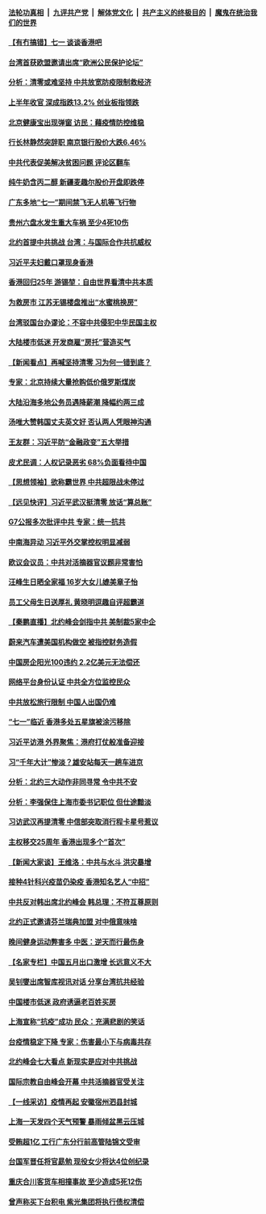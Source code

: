 ####  [法轮功真相](../../../../basic/blob/master/README.md?t=06302201) &nbsp;|&nbsp; [九评共产党](../../../../9ping.md/blob/master/README.md?t=06302201) &nbsp;|&nbsp; [解体党文化](../../../../jtdwh.md/blob/master/README.md?t=06302201)  &nbsp;|&nbsp; [共产主义的终极目的](../../../../gczydzjmd.md/blob/master/README.md?t=06302201) &nbsp;|&nbsp; [魔鬼在统治我们的世界](../../../../mgztzwmdsj.md/blob/master/README.md?t=06302201) 

#### [【有冇搞错】七一 谈谈香港吧](../pages/nsc413/n13770515.md?t=06302201) 

#### [台湾首获欧盟邀请出席“欧洲公民保护论坛”](../pages/nsc413/n13770783.md?t=06302201) 

#### [分析：清零或难坚持 中共放宽防疫限制救经济](../pages/nsc413/n13770641.md?t=06302201) 

#### [上半年收官 深成指跌13.2% 创业板指领跌](../pages/nsc413/n13770651.md?t=06302201) 

#### [北京健康宝出现弹窗 访民：藉疫情防控维稳](../pages/nsc413/n13770682.md?t=06302201) 

#### [行长林静然突辞职 南京银行股价大跌6.46%](../pages/nsc413/n13770633.md?t=06302201) 

#### [中共代表促美解决贫困问题 评论区翻车](../pages/nsc413/n13770656.md?t=06302201) 

#### [纯牛奶含丙二醇 新疆麦趣尔股价开盘即跌停](../pages/nsc413/n13770549.md?t=06302201) 

#### [广东多地“七一”期间禁飞无人机等飞行物](../pages/nsc413/n13770598.md?t=06302201) 

#### [贵州六盘水发生重大车祸 至少4死10伤](../pages/nsc413/n13770624.md?t=06302201) 

#### [北约首提中共挑战 台湾：与国际合作共抗威权](../pages/nsc413/n13770572.md?t=06302201) 

#### [习近平夫妇戴口罩现身香港](../pages/nsc413/n13770552.md?t=06302201) 

#### [香港回归25年 游锡堃：自由世界看清中共本质](../pages/nsc413/n13770524.md?t=06302201) 

#### [为救房市 江苏无锡楼盘推出“水蜜桃换房”](../pages/nsc413/n13770456.md?t=06302201) 

#### [台湾驳国台办谬论：不容中共侵犯中华民国主权](../pages/nsc413/n13770431.md?t=06302201) 

#### [大陆楼市低迷 开发商雇“房托”营造买气](../pages/nsc413/n13770494.md?t=06302201) 

#### [【新闻看点】再喊坚持清零 习为何一错到底？](../pages/nsc413/n13770166.md?t=06302201) 

#### [专家：北京持续大量抢购低价俄罗斯煤炭](../pages/nsc413/n13770387.md?t=06302201) 

#### [大陆沿海多地公务员遇降薪潮 降幅约两三成](../pages/nsc413/n13770359.md?t=06302201) 


#### [汤唯大赞韩国丈夫英文好 否认两人凭眼神沟通](../pages/nsc413/n13770261.md?t=06302201) 

#### [王友群：习近平防“金融政变”五大举措](../pages/nsc413/n13770232.md?t=06302201) 

#### [皮尤民调：人权记录恶劣 68%负面看待中国](../pages/nsc413/n13770177.md?t=06302201) 

#### [【思想领袖】欲称霸世界 中共超限战未停过](../pages/nsc413/n13745142.md?t=06302201) 

#### [【远见快评】习近平武汉挺清零 放话“算总账”](../pages/nsc413/n13770247.md?t=06302201) 

#### [G7公报多次批评中共 专家：统一抗共](../pages/nsc413/n13770257.md?t=06302201) 

#### [中南海异动 习近平外交掌控权明显减弱](../pages/nsc413/n13770270.md?t=06302201) 

#### [欧议会议员：中共对活摘器官议题非常害怕](../pages/nsc413/n13770228.md?t=06302201) 

#### [汪峰生日晒全家福 16岁大女儿媲美章子怡](../pages/nsc413/n13770170.md?t=06302201) 

#### [员工父母生日送厚礼 黄晓明逗趣自评超霸道](../pages/nsc413/n13770227.md?t=06302201) 

#### [【秦鹏直播】北约峰会剑指中共 美制裁5家中企](../pages/nsc413/n13770243.md?t=06302201) 

#### [蔚来汽车遭美国机构做空 被指控财务造假](../pages/nsc413/n13770180.md?t=06302201) 

#### [中国房企阳光100违约 2.2亿美元无法偿还](../pages/nsc413/n13770237.md?t=06302201) 

#### [网络平台身份认证 中共全方位监控民众](../pages/nsc413/n13770238.md?t=06302201) 

#### [中共放松旅行限制 中国人出国仍难](../pages/nsc413/n13770135.md?t=06302201) 

#### [“七一”临近 香港多处五星旗被涂污移除](../pages/nsc413/n13770211.md?t=06302201) 

#### [习近平访港 外界聚焦：港府打仗般准备迎接](../pages/nsc413/n13770101.md?t=06302201) 

#### [习“千年大计”惨淡？雄安站每天一趟车进京](../pages/nsc413/n13770105.md?t=06302201) 

#### [分析：北约三大动作非同寻常 令中共不安](../pages/nsc413/n13770139.md?t=06302201) 

#### [分析：李强保住上海市委书记职位 但仕途黯淡](../pages/nsc413/n13770157.md?t=06302201) 

#### [习访武汉再提清零 中信部突取消行程卡星号惹议](../pages/nsc413/n13769962.md?t=06302201) 

#### [主权移交25周年 香港出现多个“首次”](../pages/nsc413/n13770117.md?t=06302201) 

#### [【新闻大家谈】王维洛：中共与水斗 洪灾暴增](../pages/nsc413/n13769655.md?t=06302201) 

#### [接种4针科兴疫苗仍染疫 香港知名艺人“中招”](../pages/nsc413/n13770152.md?t=06302201) 

#### [中共反对韩出席北约峰会 韩总理：不符互尊原则](../pages/nsc413/n13770144.md?t=06302201) 

#### [北约正式邀请芬兰瑞典加盟 对中俄意味啥](../pages/nsc413/n13770053.md?t=06302201) 

#### [晚间健身运动弊害多 中医：逆天而行最伤身](../pages/nsc413/n13770133.md?t=06302201) 

#### [【名家专栏】中国五月出口激增 长远意义不大](../pages/nsc413/n13769982.md?t=06302201) 

#### [吴钊燮出席智库视讯对话 分享台湾抗共经验](../pages/nsc413/n13770047.md?t=06302201) 

#### [中国楼市低迷 政府诱逼老百姓买房](../pages/nsc413/n13770086.md?t=06302201) 

#### [上海宣称“抗疫”成功 民众：充满悲剧的笑话](../pages/nsc413/n13770034.md?t=06302201) 

#### [台疫情稳定下降 专家：伤害最小下与病毒共存](../pages/nsc413/n13769953.md?t=06302201) 

#### [北约峰会七大看点 新现实是应对中共挑战](../pages/nsc413/n13769989.md?t=06302201) 

#### [国际宗教自由峰会开幕 中共活摘器官受关注](../pages/nsc413/n13769995.md?t=06302201) 

#### [【一线采访】疫情再起 安徽宿州泗县封城](../pages/nsc413/n13769890.md?t=06302201) 

#### [上海一天发四个天气预警 暴雨倾盆黑云压城](../pages/nsc413/n13769832.md?t=06302201) 

#### [受贿超1亿 工行广东分行前高管陆锦文受审](../pages/nsc413/n13769892.md?t=06302201) 

#### [台国军晋任将官勗勉 现役女少将达4位创纪录](../pages/nsc413/n13769874.md?t=06302201) 

#### [重庆合川客货车相撞事故 至少造成5死12伤](../pages/nsc413/n13769875.md?t=06302201) 

#### [曾声称买下台积电 紫光集团将执行债权清偿](../pages/nsc413/n13769819.md?t=06302201) 


